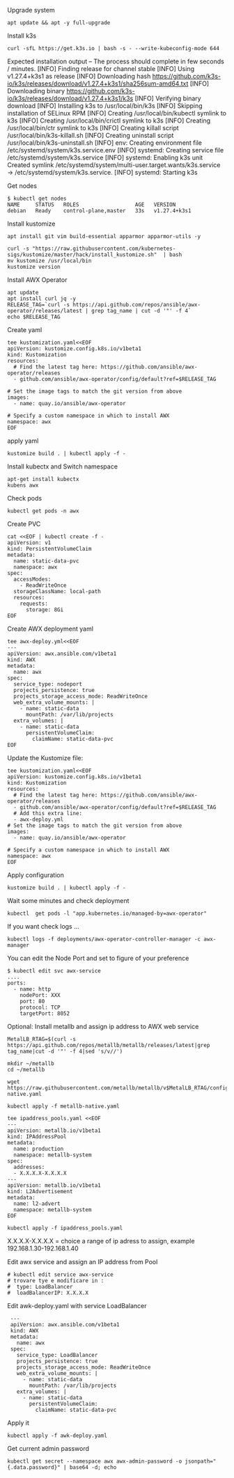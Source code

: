 Upgrade system
```
apt update && apt -y full-upgrade
```
Install k3s
```
curl -sfL https://get.k3s.io | bash -s - --write-kubeconfig-mode 644
```
Expected installation output – The process should complete in few seconds / minutes.
[INFO]  Finding release for channel stable
[INFO]  Using v1.27.4+k3s1 as release
[INFO]  Downloading hash https://github.com/k3s-io/k3s/releases/download/v1.27.4+k3s1/sha256sum-amd64.txt
[INFO]  Downloading binary https://github.com/k3s-io/k3s/releases/download/v1.27.4+k3s1/k3s
[INFO]  Verifying binary download
[INFO]  Installing k3s to /usr/local/bin/k3s
[INFO]  Skipping installation of SELinux RPM
[INFO]  Creating /usr/local/bin/kubectl symlink to k3s
[INFO]  Creating /usr/local/bin/crictl symlink to k3s
[INFO]  Creating /usr/local/bin/ctr symlink to k3s
[INFO]  Creating killall script /usr/local/bin/k3s-killall.sh
[INFO]  Creating uninstall script /usr/local/bin/k3s-uninstall.sh
[INFO]  env: Creating environment file /etc/systemd/system/k3s.service.env
[INFO]  systemd: Creating service file /etc/systemd/system/k3s.service
[INFO]  systemd: Enabling k3s unit
Created symlink /etc/systemd/system/multi-user.target.wants/k3s.service → /etc/systemd/system/k3s.service.
[INFO]  systemd: Starting k3s

Get nodes
```
$ kubectl get nodes
NAME     STATUS   ROLES                  AGE   VERSION
debian   Ready    control-plane,master   33s   v1.27.4+k3s1
```
Install kustomize
```
apt install git vim build-essential apparmor apparmor-utils -y

curl -s "https://raw.githubusercontent.com/kubernetes-sigs/kustomize/master/hack/install_kustomize.sh"  | bash
mv kustomize /usr/local/bin
kustomize version
```

Install AWX Operator
```
apt update
apt install curl jq -y
RELEASE_TAG=`curl -s https://api.github.com/repos/ansible/awx-operator/releases/latest | grep tag_name | cut -d '"' -f 4`
echo $RELEASE_TAG

```
Create yaml
```
tee kustomization.yaml<<EOF
apiVersion: kustomize.config.k8s.io/v1beta1
kind: Kustomization
resources:
  # Find the latest tag here: https://github.com/ansible/awx-operator/releases
  - github.com/ansible/awx-operator/config/default?ref=$RELEASE_TAG

# Set the image tags to match the git version from above
images:
  - name: quay.io/ansible/awx-operator

# Specify a custom namespace in which to install AWX
namespace: awx
EOF
```
apply yaml
```
kustomize build . | kubectl apply -f -
```

Install kubectx and Switch namespace
```
apt-get install kubectx
kubens awx 
```
Check pods
```
kubectl get pods -n awx
```

Create PVC
```
cat <<EOF | kubectl create -f -
apiVersion: v1
kind: PersistentVolumeClaim
metadata:
  name: static-data-pvc
  namespace: awx
spec:
  accessModes:
    - ReadWriteOnce
  storageClassName: local-path
  resources:
    requests:
      storage: 8Gi
EOF
```
Create AWX deployment yaml
```
tee awx-deploy.yml<<EOF
---
apiVersion: awx.ansible.com/v1beta1
kind: AWX
metadata:
  name: awx
spec:
  service_type: nodeport
  projects_persistence: true
  projects_storage_access_mode: ReadWriteOnce
  web_extra_volume_mounts: |
    - name: static-data
      mountPath: /var/lib/projects
  extra_volumes: |
    - name: static-data
      persistentVolumeClaim:
        claimName: static-data-pvc
EOF
```
Update the Kustomize file:
```
tee kustomization.yaml<<EOF
apiVersion: kustomize.config.k8s.io/v1beta1
kind: Kustomization
resources:
  # Find the latest tag here: https://github.com/ansible/awx-operator/releases
  - github.com/ansible/awx-operator/config/default?ref=$RELEASE_TAG
  # Add this extra line:
  - awx-deploy.yml
# Set the image tags to match the git version from above
images:
  - name: quay.io/ansible/awx-operator

# Specify a custom namespace in which to install AWX
namespace: awx
EOF
```

Apply configuration
```
kustomize build . | kubectl apply -f -
```
Wait some minutes and check deployment

```
kubectl  get pods -l "app.kubernetes.io/managed-by=awx-operator"
```

If you want check logs ...

```
kubectl logs -f deployments/awx-operator-controller-manager -c awx-manager
```


You can edit the Node Port and set to figure of your preference
```
$ kubectl edit svc awx-service
....
ports:
  - name: http
    nodePort: XXX
    port: 80
    protocol: TCP
    targetPort: 8052
```



Optional: Install metallb and assign ip address to AWX web service

```
MetalLB_RTAG=$(curl -s https://api.github.com/repos/metallb/metallb/releases/latest|grep tag_name|cut -d '"' -f 4|sed 's/v//')

mkdir ~/metallb
cd ~/metallb

wget https://raw.githubusercontent.com/metallb/metallb/v$MetalLB_RTAG/config/manifests/metallb-native.yaml

kubectl apply -f metallb-native.yaml

tee ipaddress_pools.yaml <<EOF
---
apiVersion: metallb.io/v1beta1
kind: IPAddressPool
metadata:
  name: production
  namespace: metallb-system
spec:
  addresses:
  - X.X.X.X-X.X.X.X
---
apiVersion: metallb.io/v1beta1
kind: L2Advertisement
metadata:
  name: l2-advert
  namespace: metallb-system
EOF

kubectl apply -f ipaddress_pools.yaml
```

X.X.X.X-X.X.X.X = choice a range of ip adress to assign, example 192.168.1.30-192.168.1.40


Edit awx service and assign an IP address from Pool
```
# kubectl edit service awx-service
# trovare tye e modificare in :
#  type: LoadBalancer
#  loadBalancerIP: X.X.X.X

```
Edit awk-deploy.yaml with service LoadBalancer

```
 ---
 apiVersion: awx.ansible.com/v1beta1
 kind: AWX
 metadata:
   name: awx
 spec:
   service_type: LoadBalancer
   projects_persistence: true
   projects_storage_access_mode: ReadWriteOnce
   web_extra_volume_mounts: |
     - name: static-data
       mountPath: /var/lib/projects
   extra_volumes: |
     - name: static-data
       persistentVolumeClaim:
         claimName: static-data-pvc
```
Apply it
```
kubectl apply -f awk-deploy.yaml
```

Get current admin password
```
kubectl get secret --namespace awx awx-admin-password -o jsonpath="{.data.password}" | base64 -d; echo
```

